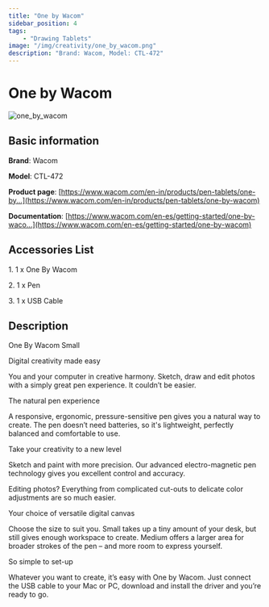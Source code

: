 ```yaml
---
title: "One by Wacom"
sidebar_position: 4
tags:
    - "Drawing Tablets"
image: "/img/creativity/one_by_wacom.png"
description: "Brand: Wacom, Model: CTL-472"
---
```

# One by Wacom

![one_by_wacom](/img/creativity/one_by_wacom.png)

## Basic information

**Brand**: Wacom

**Model**: CTL-472

**Product page**: [https://www.wacom.com/en-in/products/pen-tablets/one-by...](https://www.wacom.com/en-in/products/pen-tablets/one-by-wacom)

**Documentation**: [https://www.wacom.com/en-es/getting-started/one-by-waco...](https://www.wacom.com/en-es/getting-started/one-by-wacom)

## Accessories List

1\. 1 x One By Wacom

 2\. 1 x Pen

 3\. 1 x USB Cable

## Description

One By Wacom Small

Digital creativity made easy



You and your computer in creative harmony\. Sketch, draw and edit photos with a simply great pen experience\. It couldn’t be easier\.



The natural pen experience



A responsive, ergonomic, pressure\-sensitive pen gives you a natural way to create\. The pen doesn’t need batteries, so it's lightweight, perfectly balanced and comfortable to use\.



Take your creativity to a new level



Sketch and paint with more precision\. Our advanced electro\-magnetic pen technology gives you excellent control and accuracy\.



Editing photos? Everything from complicated cut\-outs to delicate color adjustments are so much easier\.



Your choice of versatile digital canvas



Choose the size to suit you\. Small takes up a tiny amount of your desk, but still gives enough workspace to create\. Medium offers a larger area for broader strokes of the pen – and more room to express yourself\.



So simple to set\-up



Whatever you want to create, it’s easy with One by Wacom\. Just connect the USB cable to your Mac or PC, download and install the driver and you’re ready to go\.


